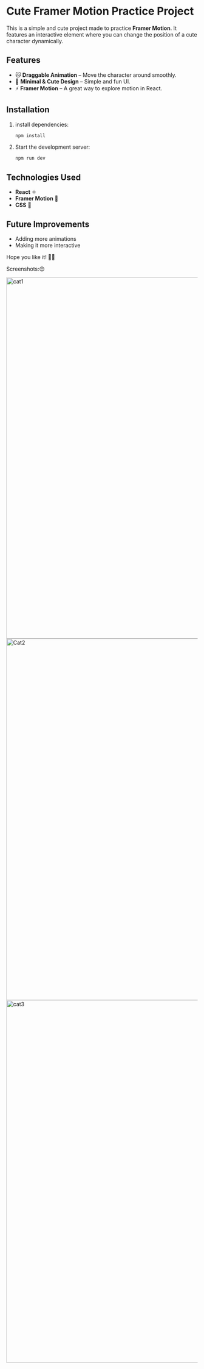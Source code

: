 # Cute Framer Motion Practice Project

This is a simple and cute project made to practice **Framer Motion**. It features an interactive element where you can change the position of a cute character dynamically.

## Features
- 🐱 **Draggable Animation** – Move the character around smoothly.
- 🎨 **Minimal & Cute Design** – Simple and fun UI.
- ⚡ **Framer Motion** – A great way to explore motion in React.

## Installation

1. install dependencies:
    ```bash
   npm install
   ```
   
2. Start the development server:
   ```bash
   npm run dev
   ```

## Technologies Used
- **React** ⚛️
- **Framer Motion** 💫
- **CSS** 🎨

## Future Improvements
- Adding more animations
- Making it more interactive

Hope you like it! 🚀✨

 Screenshots:😊
 
<img width="948" alt="cat1" src="https://github.com/user-attachments/assets/8a7914e3-28de-4009-85d6-276b088099ee" />
<img width="949" alt="Cat2" src="https://github.com/user-attachments/assets/dbf05801-a62c-4505-9b22-c5a9625a74f0" />
<img width="952" alt="cat3" src="https://github.com/user-attachments/assets/a2e4f9ce-59d6-4d55-8d3d-81e6f005b8d8" />
